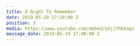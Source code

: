 ```yaml
---
title: A Night To Remember
date: 2019-05-29 17:20:00 Z
position: 3
media: https://www.youtube.com/embed/yVjjYhbkaqs
message_date: 2019-05-19 17:00:00 Z
---
```


